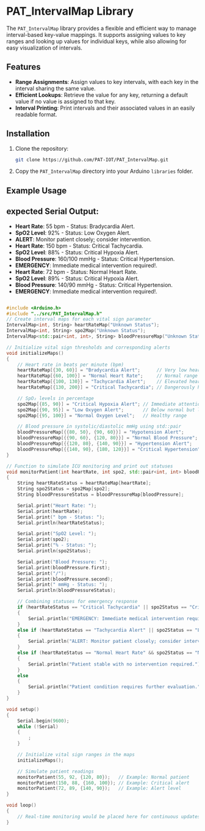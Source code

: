 # PAT_IntervalMap Library

The `PAT_IntervalMap` library provides a flexible and efficient way to manage interval-based key-value mappings. It supports assigning values to key ranges and looking up values for individual keys, while also allowing for easy visualization of intervals.

## Features

- **Range Assignments**: Assign values to key intervals, with each key in the interval sharing the same value.
- **Efficient Lookups**: Retrieve the value for any key, returning a default value if no value is assigned to that key.
- **Interval Printing**: Print intervals and their associated values in an easily readable format.

## Installation

1. Clone the repository:

    ```bash
    git clone https://github.com/PAT-IOT/PAT_IntervalMap.git
    ```

2. Copy the `PAT_IntervalMap` directory into your Arduino `libraries` folder.

## Example Usage

## expected Serial Output:

- **Heart Rate**:  55 bpm - Status: Bradycardia Alert.
- **SpO2 Level**: 92% - Status: Low Oxygen Alert.
- **ALERT**: Monitor patient closely; consider intervention.
- **Heart Rate**:  150 bpm - Status: Critical Tachycardia.
- **SpO2 Level**: 88% - Status: Critical Hypoxia Alert.
- **Blood Pressure**: 160/100 mmHg - Status: Critical Hypertension.
- **EMERGENCY**: Immediate medical intervention required!.
- **Heart Rate**:  72 bpm - Status: Normal Heart Rate.
- **SpO2 Level**: 89% - Status: Critical Hypoxia Alert.
- **Blood Pressure**: 140/90 mmHg - Status: Critical Hypertension.
- **EMERGENCY**: Immediate medical intervention required!.

```cpp

#include <Arduino.h>
#include "../src/PAT_IntervalMap.h"
// Create interval maps for each vital sign parameter
IntervalMap<int, String> heartRateMap("Unknown Status");
IntervalMap<int, String> spo2Map("Unknown Status");
IntervalMap<std::pair<int, int>, String> bloodPressureMap("Unknown Status");

// Initialize vital sign thresholds and corresponding alerts
void initializeMaps()
{
    // Heart rate in beats per minute (bpm)
    heartRateMap[{30, 60}] = "Bradycardia Alert";      // Very low heart rate
    heartRateMap[{60, 100}] = "Normal Heart Rate";     // Normal range
    heartRateMap[{100, 130}] = "Tachycardia Alert";    // Elevated heart rate
    heartRateMap[{130, 200}] = "Critical Tachycardia"; // Dangerously high heart rate

    // SpO₂ levels in percentage
    spo2Map[{85, 90}] = "Critical Hypoxia Alert"; // Immediate attention needed
    spo2Map[{90, 95}] = "Low Oxygen Alert";       // Below normal but less critical
    spo2Map[{95, 100}] = "Normal Oxygen Level";   // Healthy range

    // Blood pressure in systolic/diastolic mmHg using std::pair
    bloodPressureMap[{{80, 50}, {90, 60}}] = "Hypotension Alert";        // Low BP
    bloodPressureMap[{{90, 60}, {120, 80}}] = "Normal Blood Pressure";   // Normal BP
    bloodPressureMap[{{120, 80}, {140, 90}}] = "Hypertension Alert";     // High BP
    bloodPressureMap[{{140, 90}, {180, 120}}] = "Critical Hypertension"; // Dangerously high BP
}

// Function to simulate ICU monitoring and print out statuses
void monitorPatient(int heartRate, int spo2, std::pair<int, int> bloodPressure)
{
    String heartRateStatus = heartRateMap[heartRate];
    String spo2Status = spo2Map[spo2];
    String bloodPressureStatus = bloodPressureMap[bloodPressure];

    Serial.print("Heart Rate: ");
    Serial.print(heartRate);
    Serial.print(" bpm - Status: ");
    Serial.println(heartRateStatus);

    Serial.print("SpO2 Level: ");
    Serial.print(spo2);
    Serial.print("% - Status: ");
    Serial.println(spo2Status);

    Serial.print("Blood Pressure: ");
    Serial.print(bloodPressure.first);
    Serial.print("/");
    Serial.print(bloodPressure.second);
    Serial.print(" mmHg - Status: ");
    Serial.println(bloodPressureStatus);

    // Combining statuses for emergency response
    if (heartRateStatus == "Critical Tachycardia" || spo2Status == "Critical Hypoxia Alert" || bloodPressureStatus == "Critical Hypertension")
    {
        Serial.println("EMERGENCY: Immediate medical intervention required!");
    }
    else if (heartRateStatus == "Tachycardia Alert" || spo2Status == "Low Oxygen Alert" || bloodPressureStatus == "Hypertension Alert")
    {
        Serial.println("ALERT: Monitor patient closely; consider intervention.");
    }
    else if (heartRateStatus == "Normal Heart Rate" && spo2Status == "Normal Oxygen Level" && bloodPressureStatus == "Normal Blood Pressure")
    {
        Serial.println("Patient stable with no intervention required.");
    }
    else
    {
        Serial.println("Patient condition requires further evaluation.");
    }
}

void setup()
{
    Serial.begin(9600);
    while (!Serial)
    {
        ;
    }

    // Initialize vital sign ranges in the maps
    initializeMaps();

    // Simulate patient readings
    monitorPatient(55, 92, {120, 80});   // Example: Normal patient
    monitorPatient(150, 88, {160, 100}); // Example: Critical alert
    monitorPatient(72, 89, {140, 90});   // Example: Alert level
}

void loop()
{
    // Real-time monitoring would be placed here for continuous updates
}

